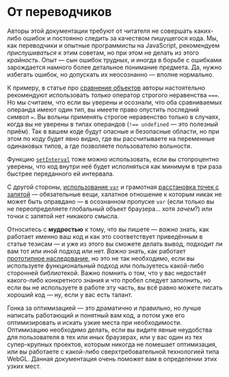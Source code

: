# От переводчиков

Авторы этой документации требуют от читателя не совершать каких-либо ошибок и постоянно следить за качеством пишущегося кода. Мы, как переводчики и опытные программисты на JavaScript, рекомендуем _прислушиваться_ к этим советам, но при этом не делать из этого _крайность_. Опыт — сын ошибок трудных, и иногда в борьбе с ошибками зарождается намного более детальное понимание предмета. Да, нужно избегать ошибок, но допускать их неосознанно — вполне нормально.

К примеру, в статье про [сравнение объектов](../types/equality.md) авторы настоятельно рекомендуют использовать _только_ оператор строгого неравенства `===`. Но мы считаем, что если вы уверены и осознали, что оба сравниваемых операнда имеют один тип, вы имеете право опустить последний символ `=`. Вы вольны применять строгое неравенство только в случаях, когда вы не уверены в типах операндов (`!== undefined` — это полезный приём). Так в вашем коде будут опасные и безопасные области, но при этом по коду будет явно видно, где вы рассчитываете на переменные одинаковых типов, а где позволяете пользователю вольности.

Функцию [`setInterval`](../other/timeouts.md) тоже можно использовать, если вы стопроцентно уверены, что код внутри неё будет исполняться как минимум в три раза быстрее переданного ей интервала.

С другой стороны, [использование `var`](../function/scopes.md) и грамотная [расстановка точек с запятой](../core/semicolon.md) — обязательные вещи, халатное отношение к которым никак не может быть оправдано — в осознанном пропуске `var` (если только вы не переопределяете глобальный объект браузера... хотя _зачем_?) или точки с запятой нет никакого смысла.

Относитесь с **мудростью** к тому, что вы пишете — _важно_ знать, как работает именно ваш код и как это соответствует приведённым в статье тезисам — и уже из этого вы сможете делать вывод, подходит ли вам тот или иной подход или нет. _Важно_ знать, как работает [прототипное наследование](../object/prototype.md), но это не так необходимо, если вы используете функциональный подход или пользуетесь какой-либо сторонней библиотекой. Важно помнить о том, что у вас недостаёт какого-либо конкретного знания и что пробел следует заполнить, но если вы не используете в работе эту часть, вы всё равно можете писать хороший код — ну, если у вас есть талант.

Гонка за оптимизацией — это драматично и правильно, но лучше написать работающий и понятный вам код, а потом уже его оптимизировать и искать узкие места при необходимости. Оптимизацию необходимо делать, если вы видите явные неудобства для пользователя в тех или иных браузерах, или у вас один из тех супер-крупных проектов, которым никогда не помешает оптимизация, или вы работаете с какой-либо сверхтребовательной технологией типа WebGL. Данная документация очень поможет вам в определении этих узких мест.
